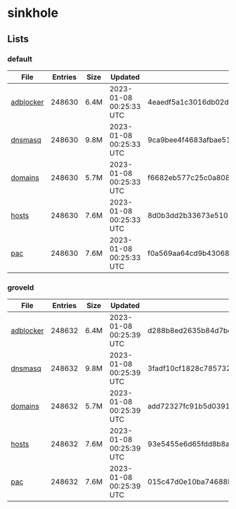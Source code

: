 # sinkhole

## Lists

### default

|File|Entries|Size|Updated|Hash|
|-|-|-|-|-|
|[adblocker](https://raw.githubusercontent.com/groveld/sinkhole/lists/default/adblocker.txt)|248630|6.4M|2023-01-08 00:25:33 UTC|4eaedf5a1c3016db02d8e5c9fad017b46fc883a4d745e27b0552d029103038be|
|[dnsmasq](https://raw.githubusercontent.com/groveld/sinkhole/lists/default/dnsmasq.txt)|248630|9.8M|2023-01-08 00:25:33 UTC|9ca9bee4f4683afbae515a5816336cddcef516873e8340a3bfe85efbea941fd0|
|[domains](https://raw.githubusercontent.com/groveld/sinkhole/lists/default/domains.txt)|248630|5.7M|2023-01-08 00:25:33 UTC|f6682eb577c25c0a8087c33968b4d5d5ef8f7f460be14c3e4aea4566bfa9e702|
|[hosts](https://raw.githubusercontent.com/groveld/sinkhole/lists/default/hosts.txt)|248630|7.6M|2023-01-08 00:25:33 UTC|8d0b3dd2b33673e51052636a27e40934e8bb6915c8480339549c72ad0decd6a5|
|[pac](https://raw.githubusercontent.com/groveld/sinkhole/lists/default/pac.txt)|248630|7.6M|2023-01-08 00:25:33 UTC|f0a569aa64cd9b43068584079b36f3e560c512e822aceaca974fdc3d8d2520e0|

### groveld

|File|Entries|Size|Updated|Hash|
|-|-|-|-|-|
|[adblocker](https://raw.githubusercontent.com/groveld/sinkhole/lists/groveld/adblocker.txt)|248632|6.4M|2023-01-08 00:25:39 UTC|d288b8ed2635b84d7bc2bb261a5a6ed8cf4eac33dd4034749c6788364c30b93e|
|[dnsmasq](https://raw.githubusercontent.com/groveld/sinkhole/lists/groveld/dnsmasq.txt)|248632|9.8M|2023-01-08 00:25:39 UTC|3fadf10cf1828c7857326878830ec3c5ce099606f25e7677558bcc9e46c70d7c|
|[domains](https://raw.githubusercontent.com/groveld/sinkhole/lists/groveld/domains.txt)|248632|5.7M|2023-01-08 00:25:39 UTC|add72327fc91b5d0391d82b112135a1e48a92028575970ea8001d7957f635914|
|[hosts](https://raw.githubusercontent.com/groveld/sinkhole/lists/groveld/hosts.txt)|248632|7.6M|2023-01-08 00:25:39 UTC|93e5455e6d65fdd8b8ac3d5bdff18a99c9aa98df2294f47f71643d08ce9caf1e|
|[pac](https://raw.githubusercontent.com/groveld/sinkhole/lists/groveld/pac.txt)|248632|7.6M|2023-01-08 00:25:39 UTC|015c47d0e10ba74688b2e33ad36639d4408698782ce2e06bd6b5f00c44358e99|
